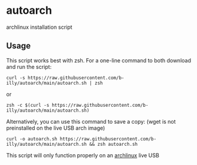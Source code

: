 # autoarch
archlinux installation script

## Usage

This script works best with zsh. For a one-line command to both download and run the script:

`curl -s https://raw.githubusercontent.com/b-illy/autoarch/main/autoarch.sh | zsh`

or

`zsh -c $(curl -s https://raw.githubusercontent.com/b-illy/autoarch/main/autoarch.sh)`

Alternatively, you can use this command to save a copy: (wget is not preinstalled on the live USB arch image)

`curl -o autoarch.sh https://raw.githubusercontent.com/b-illy/autoarch/main/autoarch.sh && zsh autoarch.sh`

This script will only function properly on an [archlinux](https://archlinux.org/download/) live USB
